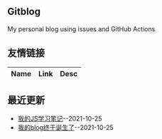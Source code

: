 ## Gitblog
My personal blog using issues and GitHub Actions
## 友情链接
| Name | Link | Desc | 
 | ---- | ---- | ---- |
## 最近更新
- [我的JS学习笔记](https://github.com/lisaQS/lisaqs-js-blog/issues/2)--2021-10-25
- [我的blog终于诞生了](https://github.com/lisaQS/lisaqs-js-blog/issues/1)--2021-10-25

